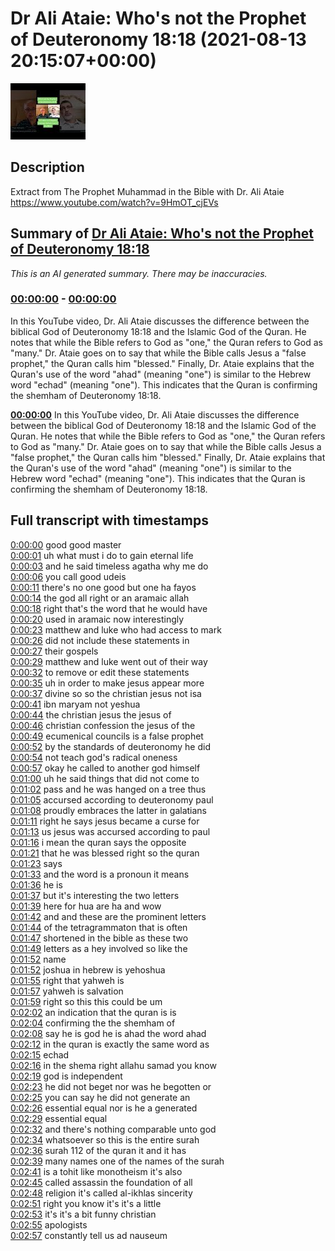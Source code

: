 # Dr Ali Ataie: Who's not the Prophet of Deuteronomy 18:18 (2021-08-13 20:15:07+00:00)

![alt Dr Ali Ataie: Who's not the Prophet of Deuteronomy 18:18](v_tKoiIxYGA.jpg "Dr Ali Ataie: Who's not the Prophet of Deuteronomy 18:18")

## Description

Extract from The Prophet Muhammad in the Bible with Dr. Ali Ataie https://www.youtube.com/watch?v=9HmOT_cjEVs

## Summary of [Dr Ali Ataie: Who's not the Prophet of Deuteronomy 18:18](https://www.youtube.com/watch?v=v_tKoiIxYGA)


*This is an AI generated summary. There may be inaccuracies. [](/)*

### [00:00:00](https://www.youtube.com/watch?v=v_tKoiIxYGA&t=0) - [00:00:00](https://www.youtube.com/watch?v=v_tKoiIxYGA&t=0)

In this YouTube video, Dr. Ali Ataie discusses the difference between the biblical God of Deuteronomy 18:18 and the Islamic God of the Quran. He notes that while the Bible refers to God as "one," the Quran refers to God as "many." Dr. Ataie goes on to say that while the Bible calls Jesus a "false prophet," the Quran calls him "blessed." Finally, Dr. Ataie explains that the Quran's use of the word "ahad" (meaning "one") is similar to the Hebrew word "echad" (meaning "one"). This indicates that the Quran is confirming the shemham of Deuteronomy 18:18.

**[00:00:00](https://www.youtube.com/watch?v=v_tKoiIxYGA&t=0)** In this YouTube video, Dr. Ali Ataie discusses the difference between the biblical God of Deuteronomy 18:18 and the Islamic God of the Quran. He notes that while the Bible refers to God as "one," the Quran refers to God as "many." Dr. Ataie goes on to say that while the Bible calls Jesus a "false prophet," the Quran calls him "blessed." Finally, Dr. Ataie explains that the Quran's use of the word "ahad" (meaning "one") is similar to the Hebrew word "echad" (meaning "one"). This indicates that the Quran is confirming the shemham of Deuteronomy 18:18.

## Full transcript with timestamps

[0:00:00](https://youtu.be/v_tKoiIxYGA?t=0) good good master  
[0:00:01](https://youtu.be/v_tKoiIxYGA?t=1) uh what must i do to gain eternal life  
[0:00:03](https://youtu.be/v_tKoiIxYGA?t=3) and he said timeless agatha why me do  
[0:00:06](https://youtu.be/v_tKoiIxYGA?t=6) you call good udeis  
[0:00:11](https://youtu.be/v_tKoiIxYGA?t=11) there's no one good but one ha fayos  
[0:00:14](https://youtu.be/v_tKoiIxYGA?t=14) the god all right or an aramaic allah  
[0:00:18](https://youtu.be/v_tKoiIxYGA?t=18) right that's the word that he would have  
[0:00:20](https://youtu.be/v_tKoiIxYGA?t=20) used in aramaic now interestingly  
[0:00:23](https://youtu.be/v_tKoiIxYGA?t=23) matthew and luke who had access to mark  
[0:00:26](https://youtu.be/v_tKoiIxYGA?t=26) did not include these statements in  
[0:00:27](https://youtu.be/v_tKoiIxYGA?t=27) their gospels  
[0:00:29](https://youtu.be/v_tKoiIxYGA?t=29) matthew and luke went out of their way  
[0:00:32](https://youtu.be/v_tKoiIxYGA?t=32) to remove or edit these statements  
[0:00:35](https://youtu.be/v_tKoiIxYGA?t=35) uh in order to make jesus appear more  
[0:00:37](https://youtu.be/v_tKoiIxYGA?t=37) divine so so the christian jesus not isa  
[0:00:41](https://youtu.be/v_tKoiIxYGA?t=41) ibn maryam not yeshua  
[0:00:44](https://youtu.be/v_tKoiIxYGA?t=44) the christian jesus the jesus of  
[0:00:46](https://youtu.be/v_tKoiIxYGA?t=46) christian confession the jesus of the  
[0:00:49](https://youtu.be/v_tKoiIxYGA?t=49) ecumenical councils is a false prophet  
[0:00:52](https://youtu.be/v_tKoiIxYGA?t=52) by the standards of deuteronomy he did  
[0:00:54](https://youtu.be/v_tKoiIxYGA?t=54) not teach god's radical oneness  
[0:00:57](https://youtu.be/v_tKoiIxYGA?t=57) okay he called to another god himself  
[0:01:00](https://youtu.be/v_tKoiIxYGA?t=60) uh he said things that did not come to  
[0:01:02](https://youtu.be/v_tKoiIxYGA?t=62) pass and he was hanged on a tree thus  
[0:01:05](https://youtu.be/v_tKoiIxYGA?t=65) accursed according to deuteronomy paul  
[0:01:08](https://youtu.be/v_tKoiIxYGA?t=68) proudly embraces the latter in galatians  
[0:01:11](https://youtu.be/v_tKoiIxYGA?t=71) right he says jesus became a curse for  
[0:01:13](https://youtu.be/v_tKoiIxYGA?t=73) us jesus was accursed according to paul  
[0:01:16](https://youtu.be/v_tKoiIxYGA?t=76) i mean the quran says the opposite  
[0:01:21](https://youtu.be/v_tKoiIxYGA?t=81) that he was blessed right so the quran  
[0:01:23](https://youtu.be/v_tKoiIxYGA?t=83) says  
[0:01:33](https://youtu.be/v_tKoiIxYGA?t=93) and the word is a pronoun it means  
[0:01:36](https://youtu.be/v_tKoiIxYGA?t=96) he is  
[0:01:37](https://youtu.be/v_tKoiIxYGA?t=97) but it's interesting the two letters  
[0:01:39](https://youtu.be/v_tKoiIxYGA?t=99) here for hua are ha and wow  
[0:01:42](https://youtu.be/v_tKoiIxYGA?t=102) and and these are the prominent letters  
[0:01:44](https://youtu.be/v_tKoiIxYGA?t=104) of the tetragrammaton that is often  
[0:01:47](https://youtu.be/v_tKoiIxYGA?t=107) shortened in the bible as these two  
[0:01:49](https://youtu.be/v_tKoiIxYGA?t=109) letters as a hey involved so like the  
[0:01:52](https://youtu.be/v_tKoiIxYGA?t=112) name  
[0:01:52](https://youtu.be/v_tKoiIxYGA?t=112) joshua in hebrew is yehoshua  
[0:01:55](https://youtu.be/v_tKoiIxYGA?t=115) right that yahweh is  
[0:01:57](https://youtu.be/v_tKoiIxYGA?t=117) yahweh is salvation  
[0:01:59](https://youtu.be/v_tKoiIxYGA?t=119) right so this this could be um  
[0:02:02](https://youtu.be/v_tKoiIxYGA?t=122) an indication that the quran is is  
[0:02:04](https://youtu.be/v_tKoiIxYGA?t=124) confirming the the shemham of  
[0:02:08](https://youtu.be/v_tKoiIxYGA?t=128) say he is god he is ahad the word ahad  
[0:02:12](https://youtu.be/v_tKoiIxYGA?t=132) in the quran is exactly the same word as  
[0:02:15](https://youtu.be/v_tKoiIxYGA?t=135) echad  
[0:02:16](https://youtu.be/v_tKoiIxYGA?t=136) in the shema right allahu samad you know  
[0:02:19](https://youtu.be/v_tKoiIxYGA?t=139) god is independent  
[0:02:23](https://youtu.be/v_tKoiIxYGA?t=143) he did not beget nor was he begotten or  
[0:02:25](https://youtu.be/v_tKoiIxYGA?t=145) you can say he did not generate an  
[0:02:26](https://youtu.be/v_tKoiIxYGA?t=146) essential equal nor is he a generated  
[0:02:29](https://youtu.be/v_tKoiIxYGA?t=149) essential equal  
[0:02:32](https://youtu.be/v_tKoiIxYGA?t=152) and there's nothing comparable unto god  
[0:02:34](https://youtu.be/v_tKoiIxYGA?t=154) whatsoever so this is the entire surah  
[0:02:36](https://youtu.be/v_tKoiIxYGA?t=156) surah 112 of the quran it and it has  
[0:02:39](https://youtu.be/v_tKoiIxYGA?t=159) many names one of the names of the surah  
[0:02:41](https://youtu.be/v_tKoiIxYGA?t=161) is a tohit like monotheism it's also  
[0:02:45](https://youtu.be/v_tKoiIxYGA?t=165) called assassin the foundation of all  
[0:02:48](https://youtu.be/v_tKoiIxYGA?t=168) religion it's called al-ikhlas sincerity  
[0:02:51](https://youtu.be/v_tKoiIxYGA?t=171) right you know it's it's a little  
[0:02:53](https://youtu.be/v_tKoiIxYGA?t=173) it's it's a bit funny christian  
[0:02:55](https://youtu.be/v_tKoiIxYGA?t=175) apologists  
[0:02:57](https://youtu.be/v_tKoiIxYGA?t=177) constantly tell us ad nauseum  

